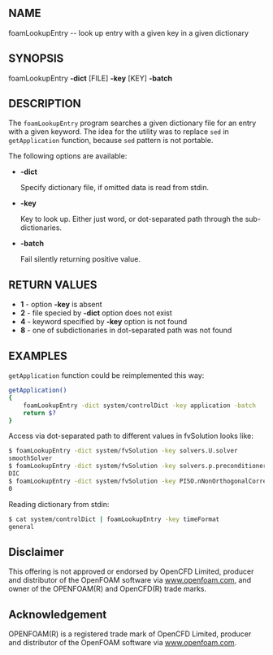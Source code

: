 ## NAME

foamLookupEntry -- look up entry with a given key in a given dictionary

## SYNOPSIS

foamLookupEntry **-dict** [FILE] **-key** [KEY] **-batch**

## DESCRIPTION

The `foamLookupEntry` program searches a given dictionary file for an entry
with a given keyword. The idea for the utility was to replace `sed` in
`getApplication` function, because `sed` pattern is not portable.

The following options are available:

* **-dict**

  Specify dictionary file, if omitted data is read from stdin.

* **-key**

  Key to look up. Either just word, or dot-separated path through the
  sub-dictionaries.

* **-batch**
  
  Fail silently returning positive value.

## RETURN VALUES

* **1** - option **-key** is absent
* **2** - file specied by **-dict** option does not exist
* **4** - keyword specified by **-key** option is not found
* **8** - one of subdictionaries in dot-separated path was not found

## EXAMPLES

`getApplication` function could be reimplemented this way:

```sh
getApplication()
{
    foamLookupEntry -dict system/controlDict -key application -batch
    return $?
}
```

Access via dot-separated path to different values in fvSolution looks like:

```sh
$ foamLookupEntry -dict system/fvSolution -key solvers.U.solver
smoothSolver
$ foamLookupEntry -dict system/fvSolution -key solvers.p.preconditioner
DIC
$ foamLookupEntry -dict system/fvSolution -key PISO.nNonOrthogonalCorrectors
0
```

Reading dictionary from stdin:

```sh
$ cat system/controlDict | foamLookupEntry -key timeFormat
general
```

## Disclaimer

This offering is not approved or endorsed by OpenCFD Limited, producer and
distributor of the OpenFOAM software via www.openfoam.com, and owner of the
OPENFOAM(R)  and OpenCFD(R)  trade marks.

## Acknowledgement

OPENFOAM(R)  is a registered trade mark of OpenCFD Limited, producer and
distributor of the OpenFOAM software via www.openfoam.com.
